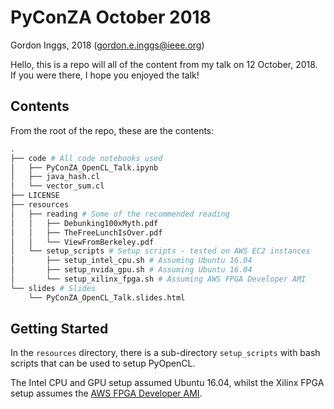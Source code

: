 # PyConZA October 2018
Gordon Inggs, 2018 (gordon.e.inggs@ieee.org)

Hello, this is a repo will all of the content from my talk on 12 October, 2018. If you were there, I hope you enjoyed the talk!

## Contents
From the root of the repo, these are the contents:
```bash
.
├── code # All code notebooks used
│   ├── PyConZA_OpenCL_Talk.ipynb
│   ├── java_hash.cl
│   └── vector_sum.cl
├── LICENSE
├── resources
│   ├── reading # Some of the recommended reading
│   │   ├── Debunking100xMyth.pdf
│   │   ├── TheFreeLunchIsOver.pdf
│   │   └── ViewFromBerkeley.pdf
│   └── setup_scripts # Setup scripts - tested on AWS EC2 instances
│       ├── setup_intel_cpu.sh # Assuming Ubuntu 16.04
│       ├── setup_nvida_gpu.sh # Assuming Ubuntu 16.04
│       └── setup_xilinx_fpga.sh # Assuming AWS FPGA Developer AMI
└── slides # Slides
    └── PyConZA_OpenCL_Talk.slides.html
```

## Getting Started
In the `resources` directory, there is a sub-directory `setup_scripts` with bash scripts that can be used to setup PyOpenCL.

The Intel CPU and GPU setup assumed Ubuntu 16.04, whilst the Xilinx FPGA setup assumes the [AWS FPGA Developer AMI](https://aws.amazon.com/marketplace/pp/B06VVYBLZZ).
